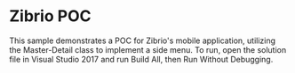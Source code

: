 Zibrio POC
================

This sample demonstrates a POC for Zibrio's mobile application, utilizing the Master-Detail class to implement a side menu. To run, open the solution file in Visual Studio 2017 and run Build All, then Run Without Debugging.
